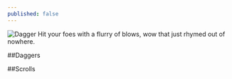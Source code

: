 ```yaml
---
published: false
---
```



![Dagger]()
Hit your foes with a flurry of blows, wow that just rhymed out of nowhere.

<!--excerpt-->

##Daggers

##Scrolls